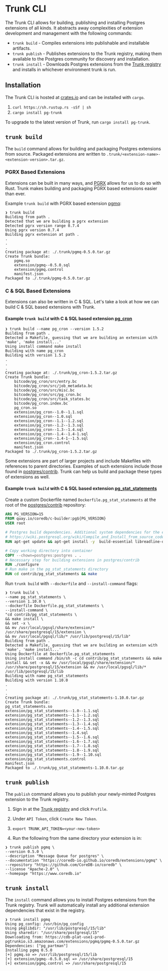 # Trunk CLI

The Trunk CLI allows for building, publishing and installing Postgres extensions of all kinds. It abstracts away
complexities of extension development and management with the following commands:

- `trunk build` - Compiles extensions into publishable and installable artifacts.
- `trunk publish` - Publishes extensions to the Trunk registry, making them available to the Postgres community for discovery and
installation.
- `trunk install` - Downloads Postgres extensions from the [Trunk registry](https://pgtrunk.io/) and installs in whichever environment trunk is
run.

## Installation
The Trunk CLI is hosted at [crates.io](https://crates.io/crates/pg-trunk) and can be installed with `cargo`.

1. `curl https://sh.rustup.rs -sSf | sh`
2. `cargo install pg-trunk`

To upgrade to the latest version of Trunk, run `cargo install pg-trunk`.

## `trunk build`
The `build` command allows for building and packaging Postgres extensions from source. Packaged extensions are written to
`.trunk/<extension-name>-<extension-version>.tar.gz`.

### PGRX Based Extensions
Extensions can be built in many ways, and [PGRX](https://github.com/tcdi/pgrx) allows for us to do so with Rust.
Trunk makes building and packaging PGRX based extensions easier than ever.

Example `trunk build` with PGRX based extension
[pgmq](https://github.com/CoreDB-io/coredb/tree/main/pgmq/extension):
```shell
❯ trunk build
Building from path .
Detected that we are building a pgrx extension
Detected pgrx version range 0.7.4
Using pgrx version 0.7.4
Building pgrx extension at path .
.
.
.
Creating package at: ./.trunk/pgmq-0.5.0.tar.gz
Create Trunk bundle:
	pgmq.so
	extension/pgmq--0.5.0.sql
	extension/pgmq.control
	manifest.json
Packaged to ./.trunk/pgmq-0.5.0.tar.gz
```

### C & SQL Based Extensions

Extensions can also be written in C & SQL. Let's take a look at how we can build C & SQL based extensions with Trunk.

#### Example `trunk build` with C & SQL based extension [pg_cron](https://github.com/citusdata/pg_cron)
```shell
❯ trunk build --name pg_cron --version 1.5.2
Building from path .
Detected a Makefile, guessing that we are building an extension with 'make', 'make install...'
Using install command make install
Building with name pg_cron
Building with version 1.5.2
.
.
.
Creating package at: ./.trunk/pg_cron-1.5.2.tar.gz
Create Trunk bundle:
	bitcode/pg_cron/src/entry.bc
	bitcode/pg_cron/src/job_metadata.bc
	bitcode/pg_cron/src/misc.bc
	bitcode/pg_cron/src/pg_cron.bc
	bitcode/pg_cron/src/task_states.bc
	bitcode/pg_cron.index.bc
	pg_cron.so
	extension/pg_cron--1.0--1.1.sql
	extension/pg_cron--1.0.sql
	extension/pg_cron--1.1--1.2.sql
	extension/pg_cron--1.2--1.3.sql
	extension/pg_cron--1.3--1.4.sql
	extension/pg_cron--1.4--1.4-1.sql
	extension/pg_cron--1.4-1--1.5.sql
	extension/pg_cron.control
	manifest.json
Packaged to ./.trunk/pg_cron-1.5.2.tar.gz
```

Some extensions are part of larger projects and include Makefiles with references to parent directories.
Examples of such extensions include those found in [postgres/contrib](https://github.com/postgres/postgres/tree/master/contrib).
Trunk can help us build and package these types of extensions as well.

#### Example `trunk build` with C & SQL based extension [pg_stat_statements](https://github.com/postgres/postgres/tree/master/contrib/pg_stat_statements)

Create a custom Dockerfile named `Dockerfile.pg_stat_statements` at the root of the [postgres/contrib](https://github.com/postgres/postgres/tree/master/contrib)
repository:
```dockerfile
ARG PG_VERSION=15
FROM quay.io/coredb/c-builder:pg${PG_VERSION}
USER root

# Postgres build dependencies. Additional system dependencies for the extension can be added here.
# https://wiki.postgresql.org/wiki/Compile_and_Install_from_source_code
RUN apt-get update && apt-get install -y  build-essential libreadline-dev zlib1g-dev flex bison libxml2-dev libxslt-dev libssl-dev libxml2-utils xsltproc ccache

# Copy working directory into container
COPY --chown=postgres:postgres . .
# Necessary step for building extensions in postgres/contrib
RUN ./configure
# Run make in the pg_stat_statements directory
RUN cd contrib/pg_stat_statements && make
```

Run `trunk build` with `--dockerfile` and `--install-command` flags:

```shell
❯ trunk build \
--name pg_stat_statements \
--version 1.10.0 \
--dockerfile Dockerfile.pg_stat_statements \
--install-command \
"cd contrib/pg_stat_statements \
&& make install \
&& set -x \
&& mv /usr/local/pgsql/share/extension/* /usr/share/postgresql/15/extension \
&& mv /usr/local/pgsql/lib/* /usr/lib/postgresql/15/lib"
Building from path .
Detected a Makefile, guessing that we are building an extension with 'make', 'make install...'
Using Dockerfile at Dockerfile.pg_stat_statements
Using install command /bin/sh -c cd contrib/pg_stat_statements && make install && set -x && mv /usr/local/pgsql/share/extension/* /usr/share/postgresql/15/extension && mv /usr/local/pgsql/lib/* /usr/lib/postgresql/15/lib
Building with name pg_stat_statements
Building with version 1.10.0
.
.
.
Creating package at: ./.trunk/pg_stat_statements-1.10.0.tar.gz
Create Trunk bundle:
pg_stat_statements.so
extension/pg_stat_statements--1.0--1.1.sql
extension/pg_stat_statements--1.1--1.2.sql
extension/pg_stat_statements--1.2--1.3.sql
extension/pg_stat_statements--1.3--1.4.sql
extension/pg_stat_statements--1.4--1.5.sql
extension/pg_stat_statements--1.4.sql
extension/pg_stat_statements--1.5--1.6.sql
extension/pg_stat_statements--1.6--1.7.sql
extension/pg_stat_statements--1.7--1.8.sql
extension/pg_stat_statements--1.8--1.9.sql
extension/pg_stat_statements--1.9--1.10.sql
extension/pg_stat_statements.control
manifest.json
Packaged to ./.trunk/pg_stat_statements-1.10.0.tar.gz
```

## `trunk publish`

The `publish` command allows you to publish your newly-minted Postgres extension to the Trunk registry.

1. Sign in at the [Trunk registry](https://pgtrunk.io) and click `Profile`.

2. Under `API Token`, click `Create New Token`.

3. `export TRUNK_API_TOKEN=<your-new-token>`

4. Run the following from the same directory your extension is in:
```shell
❯ trunk publish pgmq \
--version 0.5.0 \
--description "Message Queue for postgres" \
--documentation "https://coredb-io.github.io/coredb/extensions/pgmq" \
--repository "https://github.com/CoreDB-io/coredb" \
--license "Apache-2.0" \
--homepage "https://www.coredb.io"
```

## `trunk install`

The `install` command allows you to install Postgres extensions from the Trunk registry. Trunk will automatically install any
additional extension dependencies that exist in the registry.
```shell
❯ trunk install pgmq
Using pg_config: /usr/bin/pg_config
Using pkglibdir: "/usr/lib/postgresql/15/lib"
Using sharedir: "/usr/share/postgresql/15"
Downloading from: https://cdb-plat-use1-prod-pgtrunkio.s3.amazonaws.com/extensions/pgmq/pgmq-0.5.0.tar.gz
Dependencies: ["pg_partman"]
Installing pgmq 0.5.0
[+] pgmq.so => /usr/lib/postgresql/15/lib
[+] extension/pgmq--0.5.0.sql => /usr/share/postgresql/15
[+] extension/pgmq.control => /usr/share/postgresql/15
```
